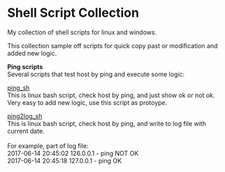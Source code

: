 # Shell Script Collection
My collection of shell scripts for linux and windows.

This collection sample off scripts for quick copy past or modification and added new logic.

<b>Ping scripts</b><br>
Several scripts that test host by ping and execute some logic:

<a href="https://github.com/avedensky/ShellScriptCollection/blob/master/linux/check_ping/ping_sh">ping_sh</a><br>
This is linux bash script, check host by ping, and just show ok or not ok.<br>
Very easy to add new logic, use this script as protoype.

<a href="https://github.com/avedensky/ShellScriptCollection/blob/master/linux/check_ping/ping2log_sh">ping2log_sh</a><br>
This is linux bash script, check host by ping, and write to log file with current date.<br>
<br>For example, part of log file:<br>
2017-06-14 20:45:02 126.0.0.1 - ping NOT OK<br>
2017-06-14 20:45:18 127.0.0.1 - ping OK<br>


